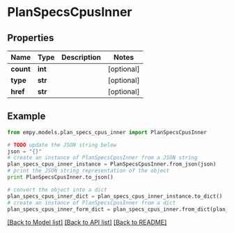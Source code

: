# PlanSpecsCpusInner


## Properties
Name | Type | Description | Notes
------------ | ------------- | ------------- | -------------
**count** | **int** |  | [optional] 
**type** | **str** |  | [optional] 
**href** | **str** |  | [optional] 

## Example

```python
from empy.models.plan_specs_cpus_inner import PlanSpecsCpusInner

# TODO update the JSON string below
json = "{}"
# create an instance of PlanSpecsCpusInner from a JSON string
plan_specs_cpus_inner_instance = PlanSpecsCpusInner.from_json(json)
# print the JSON string representation of the object
print PlanSpecsCpusInner.to_json()

# convert the object into a dict
plan_specs_cpus_inner_dict = plan_specs_cpus_inner_instance.to_dict()
# create an instance of PlanSpecsCpusInner from a dict
plan_specs_cpus_inner_form_dict = plan_specs_cpus_inner.from_dict(plan_specs_cpus_inner_dict)
```
[[Back to Model list]](../README.md#documentation-for-models) [[Back to API list]](../README.md#documentation-for-api-endpoints) [[Back to README]](../README.md)


